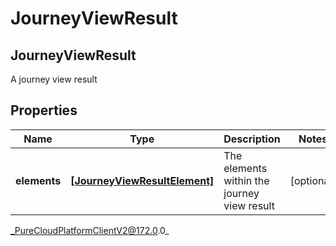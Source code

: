 # JourneyViewResult

## JourneyViewResult
A journey view result

## Properties

|Name | Type | Description | Notes|
|------------ | ------------- | ------------- | -------------|
| **elements** | [**[JourneyViewResultElement]**]([JourneyViewResultElement]) | The elements within the journey view result | [optional] |



_PureCloudPlatformClientV2@172.0.0_
